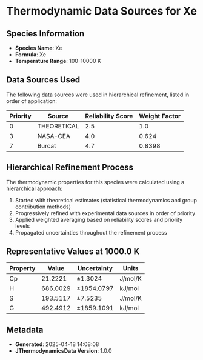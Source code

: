 # Thermodynamic Data Sources for Xe

## Species Information
- **Species Name**: Xe
- **Formula**: Xe
- **Temperature Range**: 100-10000 K

## Data Sources Used
The following data sources were used in hierarchical refinement, listed in order of application:

| Priority | Source | Reliability Score | Weight Factor |
|----------|--------|-------------------|---------------|
| 0 | THEORETICAL | 2.5 | 1.0 |
| 3 | NASA-CEA | 4.0 | 0.624 |
| 7 | Burcat | 4.7 | 0.8398 |

## Hierarchical Refinement Process
The thermodynamic properties for this species were calculated using a hierarchical approach:

1. Started with theoretical estimates (statistical thermodynamics and group contribution methods)
2. Progressively refined with experimental data sources in order of priority
3. Applied weighted averaging based on reliability scores and priority levels
4. Propagated uncertainties throughout the refinement process

## Representative Values at 1000.0 K
| Property | Value | Uncertainty | Units |
|----------|-------|-------------|-------|
| Cp | 21.2221 | ±1.3024 | J/mol/K |
| H | 686.0029 | ±1854.0797 | kJ/mol |
| S | 193.5117 | ±7.5235 | J/mol/K |
| G | 492.4912 | ±1859.1091 | kJ/mol |

## Metadata
- **Generated**: 2025-04-18 14:08:08
- **JThermodynamicsData Version**: 1.0.0
